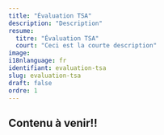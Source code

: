 ```yaml
---
title: "Évaluation TSA"
description: "Description"
resume: 
  titre: "Évaluation TSA"
  court: "Ceci est la courte description"
image:
i18nlanguage: fr
identifiant: evaluation-tsa
slug: evaluation-tsa
draft: false
ordre: 1
---
```


## Contenu à venir!!